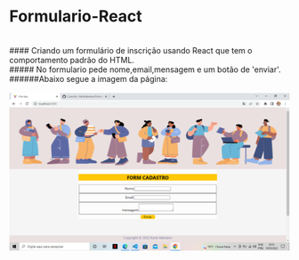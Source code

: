 # Formulario-React
<br>
#### Criando um formulário de inscrição usando React que tem o comportamento padrão do HTML.
<br>
##### No formulario pede nome,email,mensagem e um botão de 'enviar'.
<br>
######Abaixo segue a imagem da página:
<br>
<br>
 <img src= './vite/src/images/readme.png'>